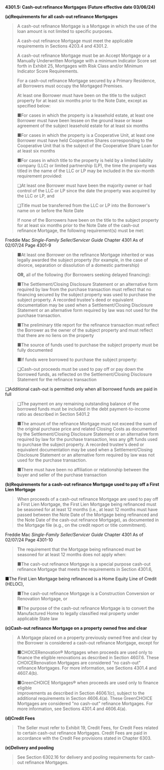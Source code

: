 **4301.5: Cash-out refinance Mortgages (Future effective date
03/06/24)**

**(a)Requirements for all cash-out refinance Mortgages**

> A cash-out refinance Mortgage is a Mortgage in which the use of the
> loan amount is not limited to specific purposes.
>
> A cash-out refinance Mortgage must meet the applicable requirements in
> Sections 4203.4 and 4301.2.
>
> A cash-out refinance Mortgage must be an Accept Mortgage or a Manually
> Underwritten Mortgage with a minimum Indicator Score set forth in
> Exhibit 25, Mortgages with Risk Class and/or Minimum Indicator Score
> Requirements.
>
> For a cash-out refinance Mortgage secured by a Primary Residence, all
> Borrowers must occupy the Mortgaged Premises.
>
> At least one Borrower must have been on the title to the subject
> property for at least six months prior to the Note Date, except as
> specified below:
>
> ■For cases in which the property is a leasehold estate, at least one
> Borrower must have been lessee on the ground lease or lease agreement
> of the subject leasehold estate for at least six months
>
> ■For cases in which the property is a Cooperative Unit, at least one
> Borrower must have held Cooperative Shares corresponding to the
> Cooperative Unit that is the subject of the Cooperative Share Loan for
> at least six months
>
> ■For cases in which title to the property is held by a limited
> liability company (LLC) or limited partnership (LP), the time the
> property was titled in the name of the LLC or LP may be included in
> the six-month requirement provided:
>
> ❑At least one Borrower must have been the majority owner or had
> control of the LLC or LP since the date the property was acquired by
> the LLC or LP, and
>
> ❑Title must be transferred from the LLC or LP into the Borrower's name
> on or before the Note Date
>
> If none of the Borrowers have been on the title to the subject
> property for at least six months prior to the Note Date of the
> cash-out refinance Mortgage, the following requirement(s) must be met:

Freddie Mac *Single-Family Seller/Servicer Guide* Chapter 4301 As of
02/07/24 Page 4301-9

> ■At least one Borrower on the refinance Mortgage inherited or was
> legally awarded the subject property (for example, in the case of
> divorce, separation or dissolution of a domestic partnership)
>
> **OR,** all of the following (for Borrowers seeking delayed
> financing):
>
> ■The Settlement/Closing Disclosure Statement or an alternative form
> required by law from the purchase transaction must reflect that no
> financing secured by the subject property was used to purchase the
> subject property. A recorded trustee's deed or equivalent
> documentation may be used when a Settlement/Closing Disclosure
> Statement or an alternative form required by law was not used for the
> purchase transaction.
>
> ■The preliminary title report for the refinance transaction must
> reflect the Borrower as the owner of the subject property and must
> reflect that there are no liens on the property
>
> ■The source of funds used to purchase the subject property must be
> fully documented
>
> ■If funds were borrowed to purchase the subject property:
>
> ❑Cash-out proceeds must be used to pay off or pay down the borrowed
> funds, as reflected on the Settlement/Closing Disclosure Statement for
> the refinance transaction

❑Additional cash-out is permitted only when all borrowed funds are paid
in full

> ❑The payment on any remaining outstanding balance of the borrowed
> funds must be included in the debt payment-to-income ratio as
> described in Section 5401.2
>
> ■The amount of the refinance Mortgage must not exceed the sum of the
> original purchase price and related Closing Costs as documented by the
> Settlement/Closing Disclosure Statement or an alternative form
> required by law for the purchase transaction, less any gift funds used
> to purchase the subject property. A recorded trustee's deed or
> equivalent documentation may be used when a Settlement/Closing
> Disclosure Statement or an alternative form required by law was not
> used for the purchase transaction.
>
> ■There must have been no affiliation or relationship between the buyer
> and seller of the purchase transaction

**(b)Requirements for a cash-out refinance Mortgage used to pay off a
First Lien Mortgage**

> When proceeds of a cash-out refinance Mortgage are used to pay off a
> First Lien Mortgage, the First Lien Mortgage being refinanced must be
> seasoned for at least 12 months (i.e., at least 12 months must have
> passed between the Note Date of the Mortgage being refinanced and the
> Note Date of the cash-out refinance Mortgage), as documented in the
> Mortgage file (e.g., on the credit report or title commitment).

Freddie Mac *Single-Family Seller/Servicer Guide* Chapter 4301 As of
02/07/24 Page 4301-10

> The requirement that the Mortgage being refinanced must be seasoned
> for at least 12 months does not apply when:
>
> ■The cash-out refinance Mortgage is a special purpose cash-out
> refinance Mortgage that meets the requirements in Section 4301.6,

■The First Lien Mortgage being refinanced is a Home Equity Line of
Credit (HELOC),

> ■The cash-out refinance Mortgage is a Construction Conversion or
> Renovation Mortgage, or
>
> ■The purpose of the cash-out refinance Mortgage is to convert the
> Manufactured Home to legally classified real property under applicable
> State law

**(c)Cash-out refinance Mortgage on a property owned free and clear**

> A Mortgage placed on a property previously owned free and clear by the
> Borrower is considered a cash-out refinance Mortgage, except for
>
> ■CHOICERenovation® Mortgages when proceeds are used only to finance
> the eligible renovations as described in Section 4607.6. These
> CHOICERenovation Mortgages are considered "no cash-out" refinance
> Mortgages. For more information, see Sections 4301.4 and 4607.4(b).
>
> ■GreenCHOICE Mortgages® when proceeds are used only to finance
> eligible\
> improvements as described in Section 4606.1(c), subject to the
> additional requirements in Section 4606.4(a). These GreenCHOICE
> Mortgages are considered "no cash-out" refinance Mortgages. For more
> information, see Sections 4301.4 and 4606.4(a).

**(d)Credit Fees**

> The Seller must refer to Exhibit 19, Credit Fees, for Credit Fees
> related to certain cash-out refinance Mortgages. Credit Fees are paid
> in accordance with the Credit Fee provisions stated in Chapter 6303.

**(e)Delivery and pooling**

> See Section 6302.16 for delivery and pooling requirements for cash-out
> refinance Mortgages.